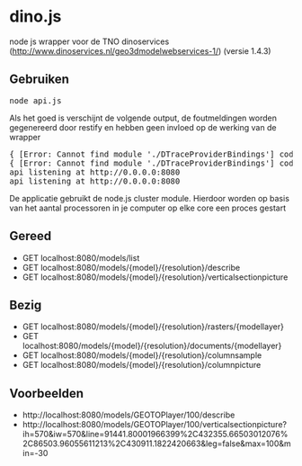 # dino.js #

node js wrapper voor de TNO dinoservices (http://www.dinoservices.nl/geo3dmodelwebservices-1/) (versie 1.4.3)

## Gebruiken ##

<pre>
node api.js
</pre>

Als het goed is verschijnt de volgende output, de foutmeldingen worden gegenereerd door restify en hebben geen invloed op
de werking van de wrapper

<pre>
{ [Error: Cannot find module './DTraceProviderBindings'] code: 'MODULE_NOT_FOUND' }
{ [Error: Cannot find module './DTraceProviderBindings'] code: 'MODULE_NOT_FOUND' }
api listening at http://0.0.0.0:8080
api listening at http://0.0.0.0:8080
</pre>

De applicatie gebruikt de node.js cluster module. Hierdoor worden op basis van het aantal processoren in je computer op elke core een proces gestart

## Gereed ##

+  GET localhost:8080/models/list
+  GET localhost:8080/models/{model}/{resolution}/describe
+  GET localhost:8080/models/{model}/{resolution}/verticalsectionpicture


## Bezig ##

+  GET localhost:8080/models/{model}/{resolution}/rasters/{modellayer}
+  GET localhost:8080/models/{model}/{resolution}/documents/{modellayer}
+  GET localhost:8080/models/{model}/{resolution}/columnsample
+  GET localhost:8080/models/{model}/{resolution}/columnpicture

## Voorbeelden ##

+  http://localhost:8080/models/GEOTOPlayer/100/describe
+  http://localhost:8080/models/GEOTOPlayer/100/verticalsectionpicture?ih=570&iw=570&line=91441.80001966399%2C432355.66503012076%2C86503.96055611213%2C430911.1822420663&leg=false&max=100&min=-30
